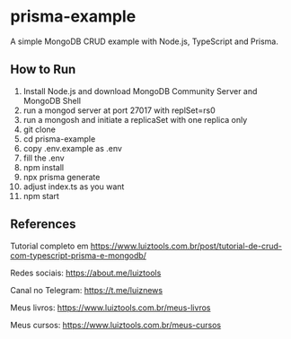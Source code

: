 # prisma-example

A simple MongoDB CRUD example with Node.js, TypeScript and Prisma.

## How to Run

1. Install Node.js and download MongoDB Community Server and MongoDB Shell
2. run a mongod server at port 27017 with replSet=rs0
3. run a mongosh and initiate a replicaSet with one replica only
4. git clone
5. cd prisma-example
6. copy .env.example as .env
7. fill the .env
8. npm install
9. npx prisma generate
10. adjust index.ts as you want
11. npm start

## References

Tutorial completo em https://www.luiztools.com.br/post/tutorial-de-crud-com-typescript-prisma-e-mongodb/

Redes sociais: https://about.me/luiztools

Canal no Telegram: https://t.me/luiznews

Meus livros: https://www.luiztools.com.br/meus-livros

Meus cursos: https://www.luiztools.com.br/meus-cursos